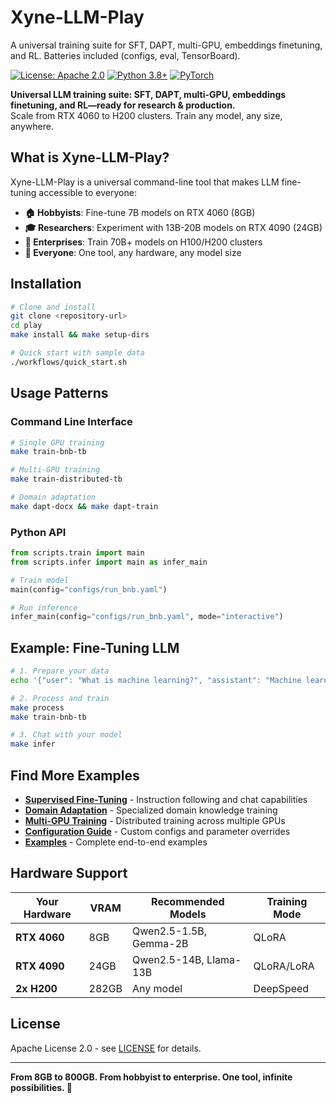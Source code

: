 # Xyne-LLM-Play
A universal training suite for SFT, DAPT, multi-GPU, embeddings finetuning, and RL. Batteries included (configs, eval, TensorBoard).

[![License: Apache 2.0](https://img.shields.io/badge/License-Apache%202.0-blue.svg)](https://opensource.org/licenses/Apache-2.0)
[![Python 3.8+](https://img.shields.io/badge/python-3.8+-blue.svg)](https://www.python.org/downloads/)
[![PyTorch](https://img.shields.io/badge/PyTorch-2.0+-red.svg)](https://pytorch.org/)

**Universal LLM training suite: SFT, DAPT, multi-GPU, embeddings finetuning, and RL—ready for research & production.**  
Scale from RTX 4060 to H200 clusters. Train any model, any size, anywhere.

## What is Xyne-LLM-Play?

Xyne-LLM-Play is a universal command-line tool that makes LLM fine-tuning accessible to everyone:

- **🏠 Hobbyists**: Fine-tune 7B models on RTX 4060 (8GB)
- **🎓 Researchers**: Experiment with 13B-20B models on RTX 4090 (24GB)  
- **🏢 Enterprises**: Train 70B+ models on H100/H200 clusters
- **🚀 Everyone**: One tool, any hardware, any model size

## Installation

```bash
# Clone and install
git clone <repository-url>
cd play
make install && make setup-dirs

# Quick start with sample data
./workflows/quick_start.sh
```

## Usage Patterns

### Command Line Interface
```bash
# Single GPU training
make train-bnb-tb

# Multi-GPU training
make train-distributed-tb

# Domain adaptation
make dapt-docx && make dapt-train
```

### Python API
```python
from scripts.train import main
from scripts.infer import main as infer_main

# Train model
main(config="configs/run_bnb.yaml")

# Run inference
infer_main(config="configs/run_bnb.yaml", mode="interactive")
```

## Example: Fine-Tuning LLM

```bash
# 1. Prepare your data
echo '{"user": "What is machine learning?", "assistant": "Machine learning is..."}' > data/raw/my_data.jsonl

# 2. Process and train
make process
make train-bnb-tb

# 3. Chat with your model
make infer
```

## Find More Examples

- **[Supervised Fine-Tuning](docs/sft/)** - Instruction following and chat capabilities
- **[Domain Adaptation](docs/dapt/)** - Specialized domain knowledge training  
- **[Multi-GPU Training](docs/multi-gpu/)** - Distributed training across multiple GPUs
- **[Configuration Guide](docs/configuration/)** - Custom configs and parameter overrides
- **[Examples](examples/)** - Complete end-to-end examples

## Hardware Support

| Your Hardware | VRAM | Recommended Models | Training Mode |
|---------------|------|-------------------|---------------|
| **RTX 4060** | 8GB | Qwen2.5-1.5B, Gemma-2B | QLoRA |
| **RTX 4090** | 24GB | Qwen2.5-14B, Llama-13B | QLoRA/LoRA |
| **2x H200** | 282GB | Any model | DeepSpeed |

## License

Apache License 2.0 - see [LICENSE](LICENSE) for details.

---

**From 8GB to 800GB. From hobbyist to enterprise. One tool, infinite possibilities. 🚀**
